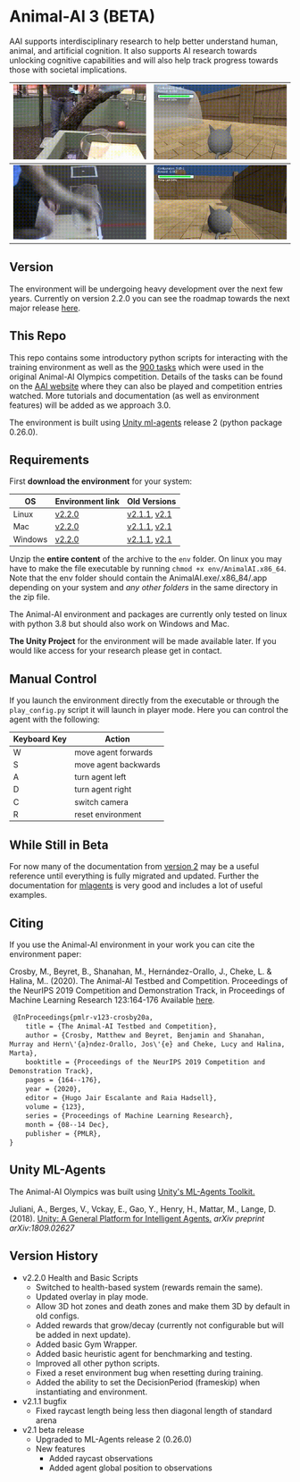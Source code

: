 # Animal-AI 3 (BETA)

AAI supports interdisciplinary research to help better understand human, animal, and artificial cognition. It also supports AI research towards unlocking cognitive capabilities and will also help track progress towards those with societal implications.

| ![](figs/animal-cyl-fail.gif) | ![](figs/agent-cyl-fail.gif) |
|---|---|
| ![](figs/animal-cyl-pass.gif) | ![](figs/agent-cyl-pass.gif) |

## Version

The environment will be undergoing heavy development over the next few years. Currently on version 2.2.0 you can see the roadmap towards the next major release [here](docs/roadMap.md).

## This Repo

This repo contains some introductory python scripts for interacting with the training environment as well as the [900 tasks](competition_configurations) which were used in the original Animal-AI Olympics competition. Details of the tasks can be found on the [AAI website](http://animalaiolympics.com/AAI/testbed) where they can also be played and competition entries watched. More tutorials and documentation (as well as environment features) will be added as we approach 3.0.

The environment is built using [Unity ml-agents](https://github.com/Unity-Technologies/ml-agents/tree/master/docs) release 2 (python package 0.26.0).

## Requirements

First **download the environment** for your system:

| OS | Environment link | Old Versions |
| --- | --- | --- |
| Linux |  [v2.2.0](https://www.doc.ic.ac.uk/~mcrosby/aai_builds/AnimalAI_LINUX_2.2.0.zip) | [v2.1.1](https://www.doc.ic.ac.uk/~mcrosby/aai_builds/AnimalAI_LINUX_2.1.1.zip), [v2.1](https://www.doc.ic.ac.uk/~mcrosby/aai_builds/AnimalAI_LINUX_2.1.zip) |
| Mac | [v2.2.0](https://www.doc.ic.ac.uk/~mcrosby/aai_builds/AnimalAI_MAC_2.2.0.zip) | [v2.1.1](https://www.doc.ic.ac.uk/~mcrosby/aai_builds/AnimalAI_MAC_2.1.1.zip), [v2.1](https://www.doc.ic.ac.uk/~mcrosby/aai_builds/AnimalAI_MAC_2.1.zip) |
| Windows | [v2.2.0](https://www.doc.ic.ac.uk/~mcrosby/aai_builds/AnimalAI_WINDOWS_2.2.0.zip) | [v2.1.1](https://www.doc.ic.ac.uk/~mcrosby/aai_builds/AnimalAI_WINDOWS_2.1.1.zip), [v2.1](https://www.doc.ic.ac.uk/~mcrosby/aai_builds/AnimalAI_WINDOWS_2.1.zip) |

Unzip the **entire content** of the archive to the `env` folder. On linux you may have to make the file executable by running `chmod +x env/AnimalAI.x86_64`. Note that the env folder should contain the AnimalAI.exe/.x86_84/.app depending on your system and *any other folders* in the same directory in the zip file.

The Animal-AI environment and packages are currently only tested on linux with python 3.8 but should also work on Windows and Mac.

**The Unity Project** for the environment will be made available later. If you would like access for your research please get in contact. 

## Manual Control

If you launch the environment directly from the executable or through the `play_config.py` script it will launch
 in player mode. Here you can control the agent with the following:

| Keyboard Key  | Action    |
| --- | --- |
| W   | move agent forwards |
| S   | move agent backwards|
| A   | turn agent left     |
| D   | turn agent right    |
| C   | switch camera       |
| R   | reset environment   |

## While Still in Beta

For now many of the documentation from [version 2](https://github.com/beyretb/AnimalAI-Olympics) may be a useful reference until everything is fully migrated and updated. Further the documentation for [mlagents](https://github.com/Unity-Technologies/ml-agents) is very good and includes a lot of useful examples.

## Citing
If you use the Animal-AI environment in your work you can cite the environment paper:

 Crosby, M., Beyret, B., Shanahan, M., Hernández-Orallo, J., Cheke, L. & Halina, M.. (2020). The Animal-AI Testbed and Competition. Proceedings of the NeurIPS 2019 Competition and Demonstration Track, in Proceedings of Machine Learning Research 123:164-176 Available [here](http://proceedings.mlr.press/v123/crosby20a.html).
```
 @InProceedings{pmlr-v123-crosby20a, 
    title = {The Animal-AI Testbed and Competition}, 
    author = {Crosby, Matthew and Beyret, Benjamin and Shanahan, Murray and Hern\'{a}ndez-Orallo, Jos\'{e} and Cheke, Lucy and Halina, Marta}, 
    booktitle = {Proceedings of the NeurIPS 2019 Competition and Demonstration Track}, 
    pages = {164--176}, 
    year = {2020}, 
    editor = {Hugo Jair Escalante and Raia Hadsell}, 
    volume = {123}, 
    series = {Proceedings of Machine Learning Research}, 
    month = {08--14 Dec}, 
    publisher = {PMLR}, 
} 
```

## Unity ML-Agents

The Animal-AI Olympics was built using [Unity's ML-Agents Toolkit.](https://github.com/Unity-Technologies/ml-agents)

Juliani, A., Berges, V., Vckay, E., Gao, Y., Henry, H., Mattar, M., Lange, D. (2018). [Unity: A General Platform for 
Intelligent Agents.](https://arxiv.org/abs/1809.02627) *arXiv preprint arXiv:1809.02627*

## Version History

- v2.2.0 Health and Basic Scripts
  - Switched to health-based system (rewards remain the same).
  - Updated overlay in play mode.
  - Allow 3D hot zones and death zones and make them 3D by default in old configs.
  - Added rewards that grow/decay (currently not configurable but will be added in next update).
  - Added basic Gym Wrapper.
  - Added basic heuristic agent for benchmarking and testing.
  - Improved all other python scripts.
  - Fixed a reset environment bug when resetting during training.
  - Added the ability to set the DecisionPeriod (frameskip) when instantiating and environment.
- v2.1.1 bugfix
  - Fixed raycast length being less then diagonal length of standard arena
- v2.1 beta release
  - Upgraded to ML-Agents release 2 (0.26.0)
  - New features
    - Added raycast observations
    - Added agent global position to observations

